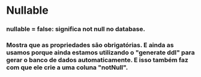 # Nullable
### nullable = false: significa not null no database.
### Mostra que as propriedades são obrigatórias. E ainda as usamos porque ainda estamos utilizando o "generate ddl" para gerar o banco de dados automaticamente. E isso também faz com que ele crie a uma coluna "notNull".
